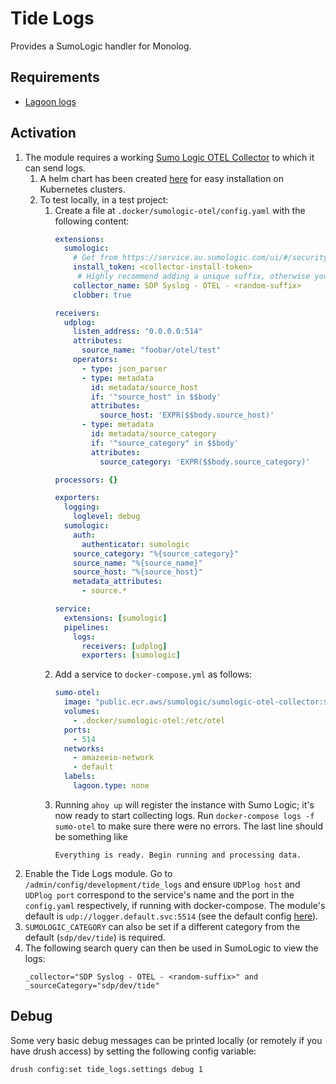 # Tide Logs
Provides a SumoLogic handler for Monolog.

## Requirements

  - [Lagoon logs](https://drupal.org/project/lagoon_logs)


## Activation

1. The module requires a working [Sumo Logic OTEL Collector](https://github.com/SumoLogic/sumologic-otel-collector) to which it can send logs.
   1. A helm chart has been created [here](https://github.com/dpc-sdp/sdp-helm-charts/tree/master/charts/sumologic-otel-collector) for easy installation on Kubernetes clusters.
   2. To test locally, in a test project:
      1. Create a file at `.docker/sumologic-otel/config.yaml` with the following content:
          ```yaml
          extensions:
            sumologic:
              # Get from https://service.au.sumologic.com/ui/#/security/installation-tokens
              install_token: <collector-install-token>
               # Highly recommend adding a unique suffix, otherwise you might run into conflicts with other collector instances.
              collector_name: SDP Syslog - OTEL - <random-suffix>
              clobber: true

          receivers:
            udplog:
              listen_address: "0.0.0.0:514"
              attributes:
                source_name: "foobar/otel/test"
              operators:
                - type: json_parser
                - type: metadata
                  id: metadata/source_host
                  if: '"source_host" in $$body'
                  attributes:
                    source_host: 'EXPR($$body.source_host)'
                - type: metadata
                  id: metadata/source_category
                  if: '"source_category" in $$body'
                  attributes:
                    source_category: 'EXPR($$body.source_category)'

          processors: {}

          exporters:
            logging:
              loglevel: debug
            sumologic:
              auth:
                authenticator: sumologic
              source_category: "%{source_category}"
              source_name: "%{source_name}"
              source_host: "%{source_host}"
              metadata_attributes:
                - source.*

          service:
            extensions: [sumologic]
            pipelines:
              logs:
                receivers: [udplog]
                exporters: [sumologic]

          ```
      2. Add a service to `docker-compose.yml` as follows:
          ```yml
          sumo-otel:
            image: "public.ecr.aws/sumologic/sumologic-otel-collector:${SUMO_OTEL_RELEASE_VERSION:-0.47.0-sumo-0}"
            volumes:
              - .docker/sumologic-otel:/etc/otel
            ports:
              - 514
            networks:
              - amazeeio-network
              - default
            labels:
              lagoon.type: none
          ```
      3. Running `ahoy up` will register the instance with Sumo Logic; it's now ready to start collecting logs. Run `docker-compose logs -f sumo-otel` to make sure there were no errors. The last line should be something like
          ```
          Everything is ready. Begin running and processing data.
          ```
2. Enable the Tide Logs module. Go to `/admin/config/development/tide_logs` and ensure `UDPlog host` and `UDPlog port` correspond to the service's name and the port in the `config.yaml` respectively, if running with docker-compose. The module's default is `udp://logger.default.svc:5514` (see the default config [here](config/install/tide_logs.settings.yml)).
3. `SUMOLOGIC_CATEGORY` can also be set if a different category from the default (`sdp/dev/tide`) is required.
4. The following search query can then be used in SumoLogic to view the logs:
   ```
   _collector="SDP Syslog - OTEL - <random-suffix>" and _sourceCategory="sdp/dev/tide"
   ```

## Debug

Some very basic debug messages can be printed locally (or remotely if you have drush access) by setting the following config variable:
```sh
drush config:set tide_logs.settings debug 1
```

